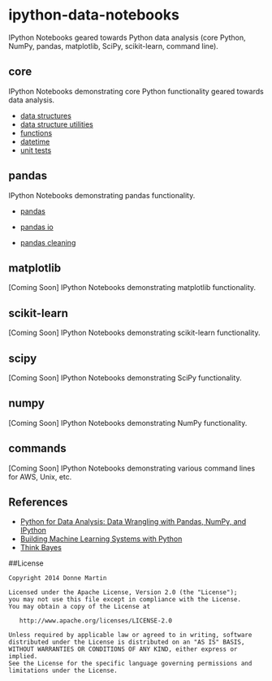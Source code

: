 # ipython-data-notebooks
IPython Notebooks geared towards Python data analysis (core Python, NumPy, pandas, matplotlib, SciPy, scikit-learn, command line).

## core

IPython Notebooks demonstrating core Python functionality geared towards data analysis.

* [data structures](http://nbviewer.ipython.org/github/donnemartin/ipython-data-notebooks/blob/master/core/structs.ipynb)
* [data structure utilities](http://nbviewer.ipython.org/github/donnemartin/ipython-data-notebooks/blob/master/core/structs_utils.ipynb)
* [functions](http://nbviewer.ipython.org/github/donnemartin/ipython-data-notebooks/blob/master/core/functions.ipynb)
* [datetime](http://nbviewer.ipython.org/github/donnemartin/ipython-data-notebooks/blob/master/core/datetime.ipynb)
* [unit tests](http://nbviewer.ipython.org/github/donnemartin/ipython-data-notebooks/blob/master/core/unit_tests.ipynb)

## pandas

IPython Notebooks demonstrating pandas functionality.

* [pandas](http://nbviewer.ipython.org/github/donnemartin/ipython-data-notebooks/blob/master/pandas/pandas.ipynb)

* [pandas io](http://nbviewer.ipython.org/github/donnemartin/ipython-data-notebooks/blob/master/pandas/pandas_io.ipynb)

* [pandas cleaning](http://nbviewer.ipython.org/github/donnemartin/ipython-data-notebooks/blob/master/pandas/pandas_clean.ipynb)

## matplotlib

[Coming Soon] IPython Notebooks demonstrating matplotlib functionality.

## scikit-learn

[Coming Soon] IPython Notebooks demonstrating scikit-learn functionality.

## scipy

[Coming Soon] IPython Notebooks demonstrating SciPy functionality.

## numpy

[Coming Soon] IPython Notebooks demonstrating NumPy functionality.

## commands

[Coming Soon] IPython Notebooks demonstrating various command lines for AWS, Unix, etc.

## References

* [Python for Data Analysis: Data Wrangling with Pandas, NumPy, and IPython](http://www.amazon.com/Python-Data-Analysis-Wrangling-IPython/dp/1449319793/ref=sr_1_1?ie=UTF8&qid=1423228985&sr=8-1&keywords=python+for+data+analysis)
* [Building Machine Learning Systems with Python](http://www.amazon.com/Building-Machine-Learning-Systems-Python/dp/1782161406/ref=sr_1_2?ie=UTF8&qid=1423229174&sr=8-2&keywords=machine+learning+python)
* [Think Bayes](http://www.amazon.com/Think-Bayes-Allen-B-Downey/dp/1449370780/ref=sr_1_1?ie=UTF8&qid=1423229167&sr=8-1&keywords=think+bayes)

##License

    Copyright 2014 Donne Martin

    Licensed under the Apache License, Version 2.0 (the "License");
    you may not use this file except in compliance with the License.
    You may obtain a copy of the License at

       http://www.apache.org/licenses/LICENSE-2.0

    Unless required by applicable law or agreed to in writing, software
    distributed under the License is distributed on an "AS IS" BASIS,
    WITHOUT WARRANTIES OR CONDITIONS OF ANY KIND, either express or implied.
    See the License for the specific language governing permissions and
    limitations under the License.